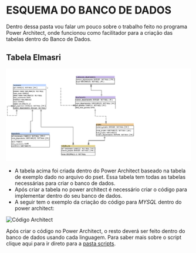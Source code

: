 # ESQUEMA DO BANCO DE DADOS
Dentro dessa pasta vou falar um pouco sobre o trabalho feito no programa Power Architect, onde funcionou como facilitador para a criação das tabelas dentro do Banco de Dados.

## Tabela Elmasri
![Banco de dados Power Architect](architect.png)

* A tabela acima foi criada dentro do Power Architect baseado na tabela de exemplo dado no arquivo do pset. Essa tabela tem todas as tabelas necessárias para criar o banco de dados. 
* Após criar a tabela no power architect é necessário criar o código para implementar dentro do seu banco de dados. 
* A seguir tem o exemplo da criação do código para *MYSQL* dentro do power architect:

![Código Architect](código_architect.png)

Após criar o código no Power Architect, o resto deverá ser feito dentro do banco de dados usando cada linguagem. Para saber mais sobre o script clique aqui para ir direto para a [pasta scripts](https://github.com/danielguasti/uvv_bd_1_cc1m/tree/main/Scripts).
